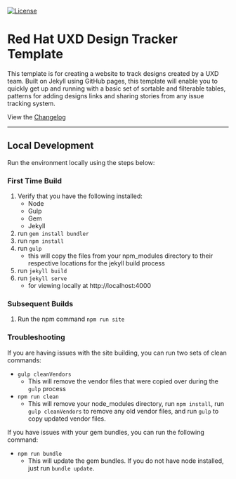 [![License](https://img.shields.io/badge/License-Apache%202.0-blue.svg)](https://opensource.org/licenses/Apache-2.0)

# Red Hat UXD Design Tracker Template

This template is for creating a website to track designs created by a UXD team. Built on Jekyll using GitHub pages, this template will enable you to quickly get up and running with a basic set of sortable and filterable tables, patterns for adding designs links and sharing stories from any issue tracking system.

View the [Changelog]()

----

## Local Development
Run the environment locally using the steps below:

### First Time Build
1. Verify that you have the following installed:
    - Node
    - Gulp
    - Gem
    - Jekyll
2. run `gem install bundler`
3. run `npm install`
4. run `gulp`
    - this will copy the files from your
    npm_modules directory to their respective
    locations for the jekyll build process
5. run `jekyll build`
6. run `jekyll serve`
    - for viewing locally at http://localhost:4000

### Subsequent Builds
1. Run the npm command `npm run site`

### Troubleshooting
If you are having issues with the site building, you can run two sets of clean commands:

- `gulp cleanVendors`
    - This will remove the vendor files that were copied over during the `gulp` process
- `npm run clean`
    - This will remove your node_modules directory, run `npm install`, run `gulp cleanVendors` to remove any old vendor files, and run `gulp` to copy updated vendor files.

If you have issues with your gem bundles, you can run the following command:
- `npm run bundle`
    - This will update the gem bundles. If you do not have node installed, just run `bundle update`.
